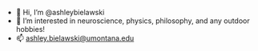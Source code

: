 - 👋 Hi, I’m @ashleybielawski
- 👀 I’m interested in neuroscience, physics, philosophy, and any outdoor hobbies!
- 📫 ashley.bielawski@umontana.edu

<!---
ashleybielawski/ashleybielawski is a ✨ special ✨ repository because its `README.md` (this file) appears on your GitHub profile.
You can click the Preview link to take a look at your changes.
--->
